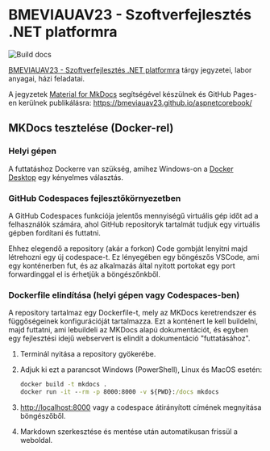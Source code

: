# BMEVIAUAV23 - Szoftverfejlesztés .NET platformra

![Build docs](https://github.com/bmeviauav23/aspnetcorebook/workflows/Build%20docs/badge.svg?branch=main)

[BMEVIAUAV23 - Szoftverfejlesztés .NET platformra](https://www.aut.bme.hu/Course/dotnet/) tárgy jegyzetei, labor anyagai, házi feladatai.

A jegyzetek [Material for MkDocs](https://squidfunk.github.io/mkdocs-material/) segítségével készülnek és GitHub Pages-en kerülnek publikálásra: <https://bmeviauav23.github.io/aspnetcorebook/>

## MKDocs tesztelése (Docker-rel)

### Helyi gépen

A futtatáshoz Dockerre van szükség, amihez Windows-on a [Docker Desktop](https://www.docker.com/products/docker-desktop/) egy kényelmes választás.

### GitHub Codespaces fejlesztőkörnyezetben

A GitHub Codespaces funkciója jelentős mennyiségű virtuális gép időt ad a felhasználók számára, ahol GitHub repositoryk tartalmát tudjuk egy virtuális gépben fordítani és futtatni.

Ehhez elegendő a repository (akár a forkon) Code gombját lenyitni majd létrehozni egy új codespace-t. Ez lényegében egy böngészős VSCode, ami egy konténerben fut, és az alkalmazás által nyitott portokat egy port forwardinggal el is érhetjük a böngészőnkből.

### Dockerfile elindítása (helyi gépen vagy Codespaces-ben)

A repository tartalmaz egy Dockerfile-t, mely az MKDocs keretrendszer és függőségeinek konfigurációját tartalmazza. Ezt a konténert le kell buildelni, majd futtatni, ami lebuildeli az MKDocs alapú dokumentációt, és egyben egy fejlesztési idejű webservert is elindít a dokumentáció "futtatásához".

1. Terminál nyitása a repository gyökerébe.
2. Adjuk ki ezt a parancsot Windows (PowerShell), Linux és MacOS esetén:

   ```cmd
   docker build -t mkdocs .
   docker run -it --rm -p 8000:8000 -v ${PWD}:/docs mkdocs
   ```

3. <http://localhost:8000> vagy a codespace átirányított címének megnyitása böngészőből.
4. Markdown szerkesztése és mentése után automatikusan frissül a weboldal.
